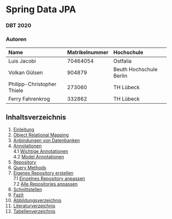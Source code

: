 # Spring Data JPA

### DBT 2020

### Autoren

| Name               | Matrikelnummer | Hochschule |
| :----------------- | :------------- | :--------- |
| Luis Jacobi        | 70464054               |    Ostfalia        |
| Volkan Gülsen      |904879          |Beuth Hochschule Berlin|
| Philipp-Christopher Thiele                   |273060                |TH Lübeck            |
| Ferry Fahrenkrog   | 332862         |TH Lübeck            |



## Inhaltsverzeichnis
1. [Einleitung](01_Einleitung.md)  
2. [Object Relational Mapping](02_Object_Relational_Mapping.md)  
3. [Anbindungen von Datenbanken](03_Anbindungen_von_Datenbanken.md)  
4. [Annotationen](04_Annotationen.md)  
4.1 [Wichtige Annotationen](04_Annotationen.md#41-wichtige-annotationen)  
4.2 [Model Annotationen](04_Annotationen.md#42-model-annotationen)
5. [Repository](05_Repository.md)  
6. [Query Methods](06_Query_Methods.md)  
7. [Eigenes Repository erstellen](07_Eigenes_Repository_erstellen.md)  
7.1 [Einzelnes Repository anpassen](07_Eigenes_Repository_erstellen.md#einzelnes-repository-anpassen)  
7.2 [Alle Repositories anpassen](07_Eigenes_Repository_erstellen.md#alle-repositories-anpassen)
8. [Schnittstellen](08_Schnittstellen.md)  
9. [Fazit](09_Fazit.md)  
10. [Abbildungsverzeichnis](10_Abbildungsverzeichnis.md)  
11. [Literaturverzeichnis](11_Literaturverzeichnis.md)  
12. [Tabellenverzeichnis](12_Tabellenverzeichnis.md)  
